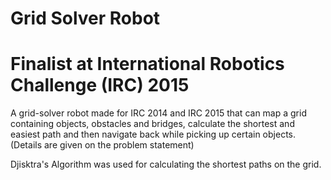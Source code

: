 # Grid Solver Robot

# Finalist at International Robotics Challenge (IRC) 2015

A grid-solver robot made for IRC 2014 and IRC 2015 that can map a grid containing objects, obstacles and bridges, calculate the shortest and easiest path and then navigate back while picking up certain objects. (Details are given on the problem statement)

Djisktra's Algorithm was used for calculating the shortest paths on the grid. 
